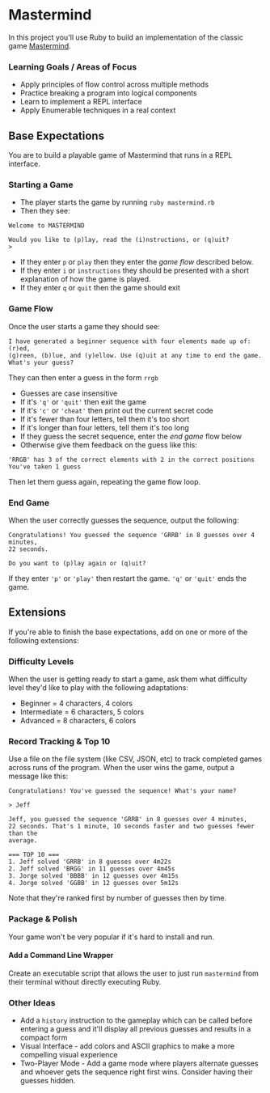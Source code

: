 # Mastermind

In this project you'll use Ruby to build an implementation of the classic game [Mastermind](https://en.wikipedia.org/wiki/Mastermind_(board_game)).

### Learning Goals / Areas of Focus

*   Apply principles of flow control across multiple methods
*   Practice breaking a program into logical components
*   Learn to implement a REPL interface
*   Apply Enumerable techniques in a real context


## Base Expectations

You are to build a playable game of Mastermind that runs in a REPL interface.

### Starting a Game

*   The player starts the game by running `ruby mastermind.rb`
*   Then they see:

```
Welcome to MASTERMIND

Would you like to (p)lay, read the (i)nstructions, or (q)uit?
>
```

*   If they enter `p` or `play` then they enter the *game flow* described below.
*   If they enter `i` or `instructions` they should be presented with a short explanation of how
the game is played.
*   If they enter `q` or `quit` then the game should exit

### Game Flow

Once the user starts a game they should see:

```
I have generated a beginner sequence with four elements made up of: (r)ed,
(g)reen, (b)lue, and (y)ellow. Use (q)uit at any time to end the game.
What's your guess?
```

They can then enter a guess in the form `rrgb`

*   Guesses are case insensitive
*   If it's `'q'` or `'quit'` then exit the game
*   If it's `'c'` or `'cheat'` then print out the current secret code
*   If it's fewer than four letters, tell them it's too short
*   If it's longer than four letters, tell them it's too long
*   If they guess the secret sequence, enter the *end game*   flow below
*   Otherwise give them feedback on the guess like this:

```
'RRGB' has 3 of the correct elements with 2 in the correct positions
You've taken 1 guess
```

Then let them guess again, repeating the game flow loop.

### End Game

When the user correctly guesses the sequence, output the following:

```
Congratulations! You guessed the sequence 'GRRB' in 8 guesses over 4 minutes,
22 seconds.

Do you want to (p)lay again or (q)uit?
```

If they enter `'p'` or `'play'` then restart the game. `'q'` or `'quit'` ends
the game.

## Extensions

If you're able to finish the base expectations, add on one or more of the
following extensions:

### Difficulty Levels

When the user is getting ready to start a game, ask them what difficulty
level they'd like to play with the following adaptations:

*   Beginner = 4 characters, 4 colors
*   Intermediate = 6 characters, 5 colors
*   Advanced = 8 characters, 6 colors

### Record Tracking & Top 10

Use a file on the file system (like CSV, JSON, etc) to track completed
games across runs of the program. When the user wins the game, output a message like this:

```
Congratulations! You've guessed the sequence! What's your name?

> Jeff

Jeff, you guessed the sequence 'GRRB' in 8 guesses over 4 minutes,
22 seconds. That's 1 minute, 10 seconds faster and two guesses fewer than the
average.

=== TOP 10 ===
1. Jeff solved 'GRRB' in 8 guesses over 4m22s
2. Jeff solved 'BRGG' in 11 guesses over 4m45s
3. Jorge solved 'BBBB' in 12 guesses over 4m15s
4. Jorge solved 'GGBB' in 12 guesses over 5m12s
```

Note that they're ranked first by number of guesses then by time.

### Package & Polish

Your game won't be very popular if it's hard to install and run.

#### Add a Command Line Wrapper

Create an executable script that allows the user to just run `mastermind`
from their terminal without directly executing Ruby.

### Other Ideas

*   Add a `history` instruction to the gameplay which can be called before entering a guess and it'll display
all previous guesses and results in a compact form
*   Visual Interface - add colors and ASCII graphics to make a more compelling
visual experience
*   Two-Player Mode - Add a game mode where players alternate guesses and whoever
gets the sequence right first wins. Consider having their guesses hidden.